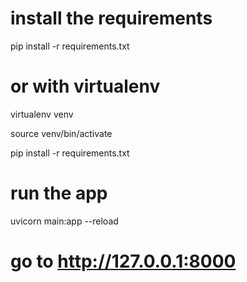 # install the requirements

pip install -r requirements.txt

# or with virtualenv 

virtualenv venv

source venv/bin/activate

pip install -r requirements.txt

# run the app

uvicorn main:app --reload

# go to http://127.0.0.1:8000
